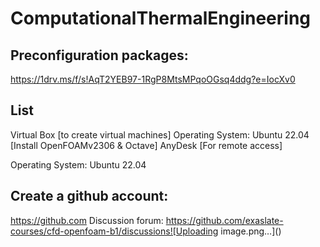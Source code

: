 # ComputationalThermalEngineering

## Preconfiguration packages:
https://1drv.ms/f/s!AqT2YEB97-1RgP8MtsMPqoOGsq4ddg?e=IocXv0

## List
Virtual Box [to create virtual machines]
Operating System: Ubuntu 22.04 [Install OpenFOAMv2306 & Octave]
AnyDesk [For remote access]

Operating System: Ubuntu 22.04

## Create a github account:
https://github.com
Discussion forum:
https://github.com/exaslate-courses/cfd-openfoam-b1/discussions![Uploading image.png…]()
